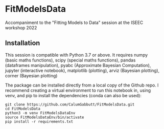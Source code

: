 # FitModelsData
Accompaniment to the "Fitting Models to Data" session at the ISEEC workshop 2022

## Installation

This session is compatible with Python 3.7 or above. It requires numpy (basic maths functions), scipy (special maths functions), pandas (dataframes manipulation), pyabc (Approximate Bayesian Computation), jupyter (interactive notebook), matplotlib (plotting), arviz (Bayesian plotting), corner (Bayesian plotting)

The package can be installed directly from a local copy of the Github repo. I recommend creating a virtual environment to run this notebook in, using venv, and pip to install the dependencies (conda can also be used):

```
git clone https://github.com/CalumGabbutt/FitModelsData.git
cd FitModelsData
python3 -m venv FitModelsDataEnv
source FitModelsDataEnv/bin/activate
pip install -r requirements.txt
```
